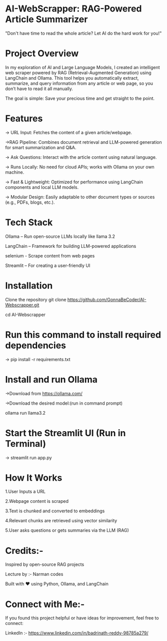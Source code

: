# AI-WebScrapper: RAG-Powered Article Summarizer
"Don't have time to read the whole article? Let AI do the hard work for you!"

# Project Overview
In my exploration of AI and Large Language Models, I created an intelligent web scraper powered by RAG (Retrieval-Augmented Generation) using LangChain and Ollama.
This tool helps you automatically extract, summarize, and query information from any article or web page, so you don’t have to read it all manually.

The goal is simple: Save your precious time and get straight to the point.

# Features
-> URL Input: Fetches the content of a given article/webpage.

->RAG Pipeline: Combines document retrieval and LLM-powered generation for smart summarization and Q&A.

-> Ask Questions: Interact with the article content using natural language.

-> Runs Locally: No need for cloud APIs; works with Ollama on your own machine.

-> Fast & Lightweight: Optimized for performance using LangChain components and local LLM models.

-> Modular Design: Easily adaptable to other document types or sources (e.g., PDFs, blogs, etc.).

# Tech Stack
Ollama – Run open-source LLMs locally like llama 3.2        

LangChain – Framework for building LLM-powered applications

selenium - Scrape content from web pages

Streamlit – For creating a user-friendly UI


# Installation
Clone the repository
git clone https://github.com/GonnaBeCoder/AI-Webscrapper.git

cd AI-Webscrapper

# Run this command to install required dependencies 
-> pip install -r requirements.txt

# Install and run Ollama
->Download from https://ollama.com/

->Download the desired model:(run in command prompt)

  ollama run llama3.2

# Start the Streamlit UI (Run in Terminal)
-> streamlit run app.py

# How It Works
1.User Inputs a URL

2.Webpage content is scraped

3.Text is chunked and converted to embeddings

4.Relevant chunks are retrieved using vector similarity

5.User asks questions or gets summaries via the LLM (RAG)

# Credits:-
Inspired by open-source RAG projects

Lecture by :- Narman codes

Built with ❤️ using Python, Ollama, and LangChain

# Connect with Me:-

If you found this project helpful or have ideas for improvement, feel free to connect:

LinkedIn :- https://www.linkedin.com/in/badrinath-reddy-98785a279/
